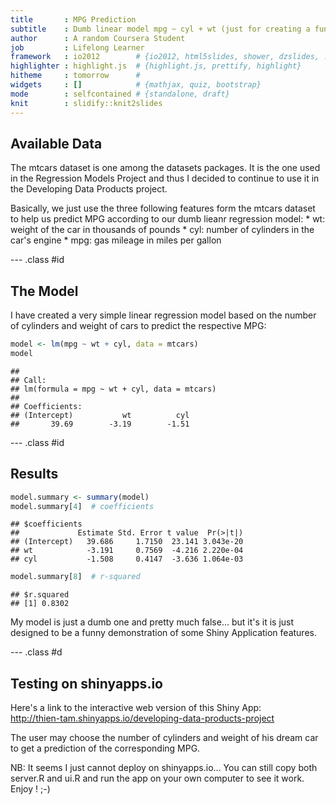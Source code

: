```yaml
---
title       : MPG Prediction
subtitle    : Dumb linear model mpg ~ cyl + wt (just for creating a funny Shiny App !)
author      : A random Coursera Student
job         : Lifelong Learner
framework   : io2012        # {io2012, html5slides, shower, dzslides, ...}
highlighter : highlight.js  # {highlight.js, prettify, highlight}
hitheme     : tomorrow      # 
widgets     : []            # {mathjax, quiz, bootstrap}
mode        : selfcontained # {standalone, draft}
knit        : slidify::knit2slides
---
```


## Available Data

The mtcars dataset is one among the datasets packages. It is the one used in the Regression Models Project and thus I decided to continue to use it in the Developing Data Products project.
<p>
Basically, we just use the three following features form the mtcars dataset to help us predict MPG according to our dumb lieanr regression model:
* wt: weight of the car in thousands of pounds 
* cyl: number of cylinders in the car's engine
* mpg: gas mileage in miles per gallon

--- .class #id 

## The Model

I have created a very simple linear regression model based on the number of cylinders and weight of cars to predict the respective MPG:

```r
model <- lm(mpg ~ wt + cyl, data = mtcars)
model
```

```
## 
## Call:
## lm(formula = mpg ~ wt + cyl, data = mtcars)
## 
## Coefficients:
## (Intercept)           wt          cyl  
##       39.69        -3.19        -1.51
```


--- .class #id 

## Results


```r
model.summary <- summary(model)
model.summary[4]  # coefficients
```

```
## $coefficients
##             Estimate Std. Error t value  Pr(>|t|)
## (Intercept)   39.686     1.7150  23.141 3.043e-20
## wt            -3.191     0.7569  -4.216 2.220e-04
## cyl           -1.508     0.4147  -3.636 1.064e-03
```

```r
model.summary[8]  # r-squared
```

```
## $r.squared
## [1] 0.8302
```


My model is just a dumb one and pretty much false... but it's it is just designed to be a funny demonstration of some Shiny Application features.

--- .class #d

## Testing on shinyapps.io

Here's a link to the interactive web version of this Shiny App:   
http://thien-tam.shinyapps.io/developing-data-products-project

The user may choose the number of cylinders and weight of his dream car to get a prediction of the corresponding MPG.

NB: It seems I just cannot deploy on shinyapps.io... You can still copy both server.R and ui.R and run the app on your own computer to see it work. Enjoy ! ;-)

